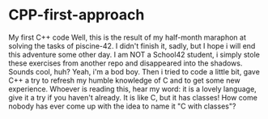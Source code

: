 # CPP-first-approach
My first C++ code
Well, this is the result of my half-month maraphon at solving the tasks of piscine-42. I didn't finish it, sadly, but I hope i will end this adventure some other day.
I am NOT a School42 student, i simply stole these exercises from another repo and disappeared into the shadows. Sounds cool, huh? Yeah, i'm a bod boy.
Then i tried to code a little bit, gave C++ a try to refresh my humble knowledge of C and to get some new experience.
Whoever is reading this, hear my word: it is a lovely language, give it a try if you haven't already. 
It is like C, but it has classes! How come nobody has ever come up with the idea to name it "C with classes"?
